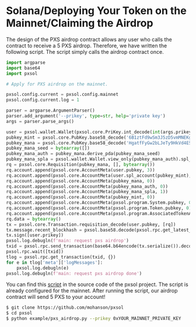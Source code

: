# Solana/Deploying Your Token on the Mainnet/Claiming the Airdrop

The design of the PXS airdrop contract allows any user who calls the contract to receive a 5 PXS airdrop. Therefore, we have written the following script. The script simply calls the airdrop contract once.

```py
import argparse
import base64
import pxsol

# Apply for PXS airdrop on the mainnet.

pxsol.config.current = pxsol.config.mainnet
pxsol.config.current.log = 1

parser = argparse.ArgumentParser()
parser.add_argument('--prikey', type=str, help='private key')
args = parser.parse_args()

user = pxsol.wallet.Wallet(pxsol.core.PriKey.int_decode(int(args.prikey, 0)))
pubkey_mint = pxsol.core.PubKey.base58_decode('6B1ztFd9wSm3J5zD5vmMNEKg2r85M41wZMUW7wXwvEPH')
pubkey_mana = pxsol.core.PubKey.base58_decode('HgatfFyGw2bLJeTy9HkVd4ESD6FkKu4TqMYgALsWZnE6')
pubkey_mana_seed = bytearray([])
pubkey_mana_auth = pubkey_mana.derive_pda(pubkey_mana_seed)
pubkey_mana_spla = pxsol.wallet.Wallet.view_only(pubkey_mana_auth).spl_account(pubkey_mint)
rq = pxsol.core.Requisition(pubkey_mana, [], bytearray())
rq.account.append(pxsol.core.AccountMeta(user.pubkey, 3))
rq.account.append(pxsol.core.AccountMeta(user.spl_account(pubkey_mint), 1))
rq.account.append(pxsol.core.AccountMeta(pubkey_mana, 0))
rq.account.append(pxsol.core.AccountMeta(pubkey_mana_auth, 0))
rq.account.append(pxsol.core.AccountMeta(pubkey_mana_spla, 1))
rq.account.append(pxsol.core.AccountMeta(pubkey_mint, 0))
rq.account.append(pxsol.core.AccountMeta(pxsol.program.System.pubkey, 0))
rq.account.append(pxsol.core.AccountMeta(pxsol.program.Token.pubkey, 0))
rq.account.append(pxsol.core.AccountMeta(pxsol.program.AssociatedTokenAccount.pubkey, 0))
rq.data = bytearray()
tx = pxsol.core.Transaction.requisition_decode(user.pubkey, [rq])
tx.message.recent_blockhash = pxsol.base58.decode(pxsol.rpc.get_latest_blockhash({})['blockhash'])
tx.sign([user.prikey])
pxsol.log.debugln(f'main: request pxs airdrop')
txid = pxsol.rpc.send_transaction(base64.b64encode(tx.serialize()).decode(), {})
pxsol.rpc.wait([txid])
tlog = pxsol.rpc.get_transaction(txid, {})
for e in tlog['meta']['logMessages']:
    pxsol.log.debugln(e)
pxsol.log.debugln(f'main: request pxs airdrop done')
```

You can find this [script](https://github.com/mohanson/pxsol/blob/master/example/pxs_airdrop.py) in the source code of the pxsol project. The script is already configured for the mainnet. After running the script, our airdrop contract will send 5 PXS to your account!

```sh
$ git clone https://github.com/mohanson/pxsol
$ cd pxsol
$ python example/pxs_airdrop.py --prikey 0xYOUR_MAINNET_PRIVATE_KEY
```
